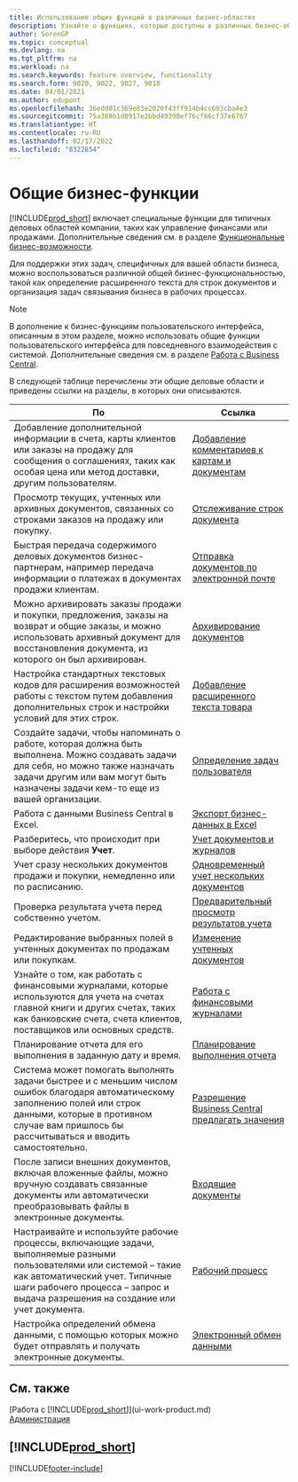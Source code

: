 ```yaml
---
title: Использование общих функций в различных бизнес-областях
description: Узнайте о функциях, которые доступны в различных бизнес-областях в Business Central.
author: SorenGP
ms.topic: conceptual
ms.devlang: na
ms.tgt_pltfrm: na
ms.workload: na
ms.search.keywords: feature overview, functionality
ms.search.form: 9020, 9022, 9027, 9018
ms.date: 04/01/2021
ms.author: edupont
ms.openlocfilehash: 36edd01c369e83e2020f43ff914b4cc693cba4e3
ms.sourcegitcommit: 75a388b1d8917e2bbd49398ef76cf86cf37e6767
ms.translationtype: HT
ms.contentlocale: ru-RU
ms.lasthandoff: 02/17/2022
ms.locfileid: "8322854"
---
```

# <a name="general-business-functionality"></a>Общие бизнес-функции
[!INCLUDE[prod_short](includes/prod_short.md)] включает специальные функции для типичных деловых областей компании, таких как управление финансами или продажами. Дополнительные сведения см. в разделе [Функциональные бизнес-возможности](across-business-functionality.md).

Для поддержки этих задач, специфичных для вашей области бизнеса, можно воспользоваться различной общей бизнес-функциональностью, такой как определение расширенного текста для строк документов и организация задач связывания бизнеса в рабочих процессах.

> [!NOTE]
> В дополнение к бизнес-функциям пользовательского интерфейса, описанным в этом разделе, можно использовать общие функции пользовательского интерфейса для повседневного взаимодействия с системой. Дополнительные сведения см. в разделе [Работа с Business Central](ui-work-product.md).

В следующей таблице перечислены эти общие деловые области и приведены ссылки на разделы, в которых они описываются.

| По | Ссылка |
| --- | --- |
|Добавление дополнительной информации в счета, карты клиентов или заказы на продажу для сообщения о соглашениях, таких как особая цена или метод доставки, другим пользователям.|[Добавление комментариев к картам и документам](across-how-use-comments.md)|
|Просмотр текущих, учтенных или архивных документов, связанных со строками заказов на продажу или покупку.|[Отслеживание строк документа](across-how-to-track-document-lines.md)|
| Быстрая передача содержимого деловых документов бизнес-партнерам, например передача информации о платежах в документах продажи клиентам. |[Отправка документов по электронной почте](ui-how-send-documents-email.md) |
|Можно архивировать заказы продажи и покупки, предложения, заказы на возврат и общие заказы, и можно использовать архивный документ для восстановления документа, из которого он был архивирован.|[Архивирование документов](across-how-to-archive-documents.md)|
| Настройка стандартных текстовых кодов для расширения возможностей работы с текстом путем добавления дополнительных строк и настройки условий для этих строк. |[Добавление расширенного текста товара](ui-how-define-ext-text.md) |
|Создайте задачи, чтобы напоминать о работе, которая должна быть выполнена. Можно создавать задачи для себя, но можно также назначать задачи другим или вам могут быть назначены задачи кем-то еще из вашей организации.|[Определение задач пользователя](across-user-tasks.md)|
|Работа с данными Business Central в Excel.|[Экспорт бизнес-данных в Excel](about-export-data.md)|
|Разберитесь, что происходит при выборе действия **Учет**.|[Учет документов и журналов](ui-post-documents-journals.md)|
|Учет сразу нескольких документов продажи и покупки, немедленно или по расписанию.|[Одновременный учет нескольких документов](ui-batch-posting.md)|  
|Проверка результата учета перед собственно учетом.|[Предварительный просмотр результатов учета](ui-how-preview-post-results.md)|
|Редактирование выбранных полей в учтенных документах по продажам или покупкам.|[Изменение учтенных документов](across-edit-posted-document.md)|
|Узнайте о том, как работать с финансовыми журналами, которые используются для учета на счетах главной книги и других счетах, таких как банковские счета, счета клиентов, поставщиков или основных средств. |[Работа с финансовыми журналами](ui-work-general-journals.md) |
| Планирование отчета для его выполнения в заданную дату и время. |[Планирование выполнения отчета](ui-work-report.md#ScheduleReport) |
|Система может помогать выполнять задачи быстрее и с меньшим числом ошибок благодаря автоматическому заполнению полей или строк данными, которые в противном случае вам пришлось бы рассчитываться и вводить самостоятельно.|[Разрешение Business Central предлагать значения](ui-let-system-suggest-values.md)|
|После записи внешних документов, включая вложенные файлы, можно вручную создавать связанные документы или автоматически преобразовывать файлы в электронные документы.|[Входящие документы](across-income-documents.md)|
|Настраивайте и используйте рабочие процессы, включающие задачи, выполняемые разными пользователями или системой – такие как автоматический учет. Типичные шаги рабочего процесса – запрос и выдача разрешения на создание или учет документа.|[Рабочий процесс](across-workflow.md)|
| Настройка определений обмена данными, с помощью которых можно будет отправлять и получать электронные документы. |[Электронный обмен данными](across-data-exchange.md) |

## <a name="see-also"></a>См. также
[Работа с [!INCLUDE[prod_short](includes/prod_short.md)]](ui-work-product.md)  
[Администрация](admin-setup-and-administration.md)

## [!INCLUDE[prod_short](includes/free_trial_md.md)]  


[!INCLUDE[footer-include](includes/footer-banner.md)]